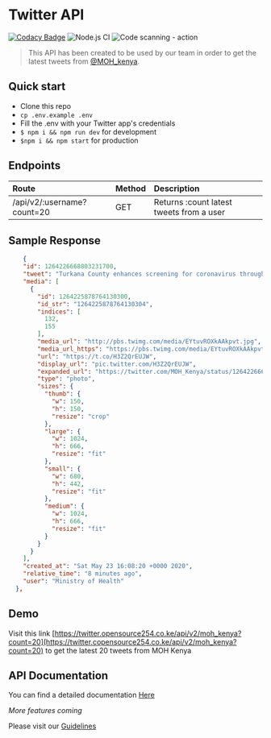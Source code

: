 # Twitter API

[![Codacy Badge](https://api.codacy.com/project/badge/Grade/1775d1a634714558a7768baeea5864fd)](https://app.codacy.com/gh/opensource254/twitter?utm_source=github.com&utm_medium=referral&utm_content=opensource254/twitter&utm_campaign=Badge_Grade_Dashboard)
![Node.js CI](https://github.com/opensource254/twitter/workflows/Node.js%20CI/badge.svg)
![Code scanning - action](https://github.com/opensource254/twitter/workflows/Code%20scanning%20-%20action/badge.svg)
> This API has been created to be used by our team in order to get the latest tweets from [@MOH_kenya](https://twiiter.com/MOH_kenya).

## Quick start

* Clone this repo
* `cp .env.example .env`
* Fill the .env with your Twitter app's credentials
* `$ npm i && npm run dev` for development
* `$npm i && npm start` for production

## Endpoints

|Route                         |Method  | Description                               |
|:-----------------------------|:-------|:------------------------------------------|
| /api/v2/:username?count=20   |  GET   |  Returns :count latest tweets from a user |



## Sample Response 
```json
    {
    "id": 1264226668803231700,
    "tweet": "Turkana County enhances screening for coronavirus through community health volunteers at Loima Subcounty.\n\n#KomeshaCorona campaign. https://t.co/H3Z2QrEUJW",
    "media": [
      {
        "id": 1264225878764130300,
        "id_str": "1264225878764130304",
        "indices": [
          132,
          155
        ],
        "media_url": "http://pbs.twimg.com/media/EYtuvROXkAAkpvt.jpg",
        "media_url_https": "https://pbs.twimg.com/media/EYtuvROXkAAkpvt.jpg",
        "url": "https://t.co/H3Z2QrEUJW",
        "display_url": "pic.twitter.com/H3Z2QrEUJW",
        "expanded_url": "https://twitter.com/MOH_Kenya/status/1264226668803231748/photo/1",
        "type": "photo",
        "sizes": {
          "thumb": {
            "w": 150,
            "h": 150,
            "resize": "crop"
          },
          "large": {
            "w": 1024,
            "h": 666,
            "resize": "fit"
          },
          "small": {
            "w": 680,
            "h": 442,
            "resize": "fit"
          },
          "medium": {
            "w": 1024,
            "h": 666,
            "resize": "fit"
          }
        }
      }
    ],
    "created_at": "Sat May 23 16:08:20 +0000 2020",
    "relative_time": "8 minutes ago",
    "user": "Ministry of Health"
  },
```

## Demo
Visit this link [https://twitter.opensource254.co.ke/api/v2/moh_kenya?count=20](https://twitter.copensource254.co.ke/api/v2/moh_kenya?count=20) to get the latest 20 tweets from MOH Kenya

## API Documentation
You can find a detailed documentation [Here](https://documenter.getpostman.com/view/8468789/SztD4SNM)

*More features coming*

Please visit our [Guidelines](https://opensource254.github.io/guidelines)
